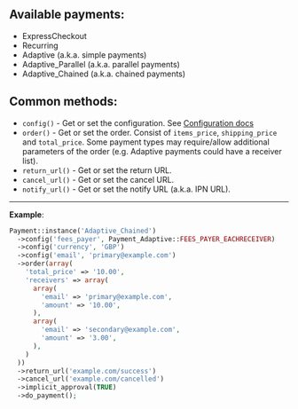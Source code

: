 Available payments:
-------------------

 - ExpressCheckout
 - Recurring
 - Adaptive (a.k.a. simple payments)
 - Adaptive_Parallel (a.k.a. parallel payments)
 - Adaptive_Chained (a.k.a. chained payments)


Common methods:
--------------------

 - `config()` - Get or set the configuration. See [Configuration docs](configuration.md)
 - `order()` - Get or set the order. Consist of `items_price`, `shipping_price` and `total_price`.
    Some payment types may require/allow additional parameters of the order (e.g. Adaptive payments could have a receiver list).
 - `return_url()` - Get or set the return URL.
 - `cancel_url()` - Get or set the cancel URL.
 - `notify_url()` - Get or set the notify URL (a.k.a. IPN URL).

---

**Example**:

``` php
Payment::instance('Adaptive_Chained')
  ->config('fees_payer', Payment_Adaptive::FEES_PAYER_EACHRECEIVER)
  ->config('currency', 'GBP')
  ->config('email', 'primary@example.com')
  ->order(array(
    'total_price' => '10.00',
    'receivers' => array(
      array(
        'email' => 'primary@example.com',
        'amount' => '10.00',
      ),
      array(
        'email' => 'secondary@example.com',
        'amount' => '3.00',
      ),
    )
  ))
  ->return_url('example.com/success')
  ->cancel_url('example.com/cancelled')
  ->implicit_approval(TRUE)
  ->do_payment();
```
